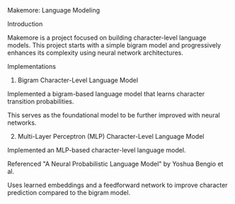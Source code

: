 Makemore: Language Modeling

Introduction

Makemore is a project focused on building character-level language models. This project starts with a simple bigram model and progressively enhances its complexity using neural network architectures.

Implementations

1. Bigram Character-Level Language Model

Implemented a bigram-based language model that learns character transition probabilities.

This serves as the foundational model to be further improved with neural networks.

2. Multi-Layer Perceptron (MLP) Character-Level Language Model

Implemented an MLP-based character-level language model.

Referenced "A Neural Probabilistic Language Model" by Yoshua Bengio et al.

Uses learned embeddings and a feedforward network to improve character prediction compared to the bigram model.
